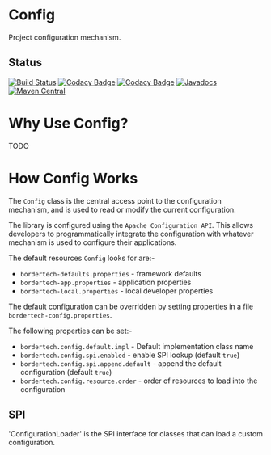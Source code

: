 # Config
Project configuration mechanism.

## Status
[![Build Status](https://travis-ci.com/BorderTech/java-config.svg?branch=master)](https://travis-ci.com/BorderTech/java-config)
[![Codacy Badge](https://api.codacy.com/project/badge/Grade/738a3851c483470da86ffe1d047f344c)](https://www.codacy.com/app/BorderTech/java-config?utm_source=github.com&amp;utm_medium=referral&amp;utm_content=BorderTech/java-config&amp;utm_campaign=Badge_Grade)
[![Codacy Badge](https://api.codacy.com/project/badge/Coverage/738a3851c483470da86ffe1d047f344c)](https://www.codacy.com/app/BorderTech/java-config?utm_source=github.com&utm_medium=referral&utm_content=BorderTech/java-config&utm_campaign=Badge_Coverage)
[![Javadocs](https://www.javadoc.io/badge/com.github.bordertech.config/config.svg)](https://www.javadoc.io/doc/com.github.bordertech.config/config)
[![Maven Central](https://img.shields.io/maven-central/v/com.github.bordertech.config/config.svg?label=Maven%20Central)](https://search.maven.org/search?q=g:%22com.github.bordertech.config%22%20AND%20a:%22config%22)

# Why Use Config?
TODO

# How Config Works
The `Config` class is the central access point to the configuration mechanism, and is used to read or modify the
current configuration.

The library is configured using the `Apache Configuration API`. This allows developers to programmatically integrate
the configuration with whatever mechanism is used to configure their applications.

The default resources `Config` looks for are:-
 * `bordertech-defaults.properties` - framework defaults
 * `bordertech-app.properties` - application properties
 * `bordertech-local.properties` - local developer properties

The default configuration can be overridden by setting properties in a file `bordertech-config.properties`.

The following properties can be set:-
* `bordertech.config.default.impl` - Default implementation class name
* `bordertech.config.spi.enabled` - enable SPI lookup (default `true`)
* `bordertech.config.spi.append.default` - append the default configuration (default `true`)
* `bordertech.config.resource.order` - order of resources to load into the configuration

## SPI
'ConfigurationLoader' is the SPI interface for classes that can load a custom configuration.


